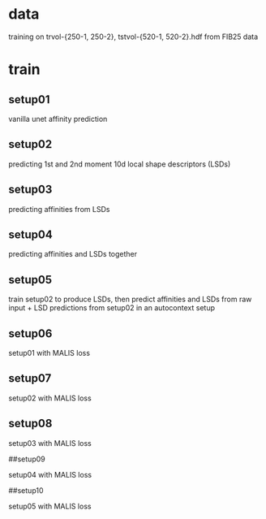 # data

training on trvol-{250-1, 250-2}, tstvol-{520-1, 520-2}.hdf from FIB25 data

# train

## setup01

vanilla unet affinity prediction

## setup02

predicting 1st and 2nd moment 10d local shape descriptors (LSDs)

## setup03

predicting affinities from LSDs

## setup04

predicting affinities and LSDs together

## setup05

train setup02 to produce LSDs,
then predict affinities and LSDs from raw input + LSD predictions from setup02 in an autocontext setup

## setup06

setup01 with MALIS loss

## setup07

setup02 with MALIS loss

## setup08

setup03 with MALIS loss

##setup09

setup04 with MALIS loss

##setup10

setup05 with MALIS loss

